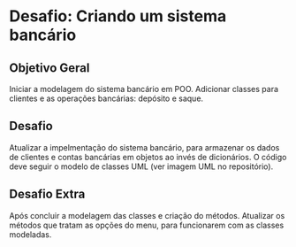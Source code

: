 # Desafio: Criando um sistema bancário

## Objetivo Geral
Iniciar a modelagem do sistema bancário em POO. Adicionar classes para clientes e as operações bancárias: depósito e saque.

## Desafio
Atualizar a impelmentação do sistema bancário, para armazenar os dados de clientes e contas bancárias em objetos ao invés de dicionários. O código deve seguir o modelo de classes UML (ver imagem UML no repositório).

## Desafio Extra

Após concluir a modelagem das classes e  criação do métodos. Atualizar os métodos que tratam as opções do menu, para funcionarem com as classes modeladas.
